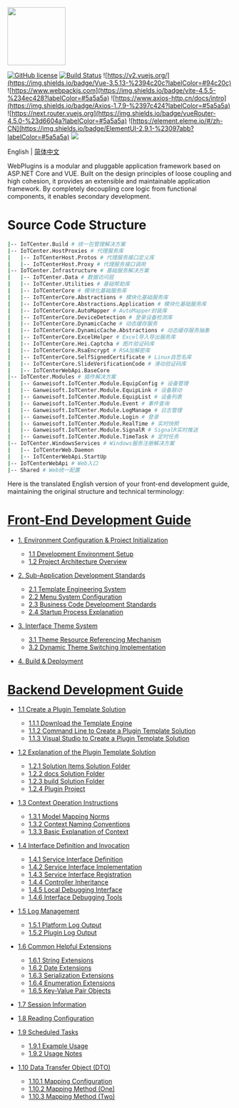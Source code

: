 <p align="left" dir="auto">
  <a href="https://opensource.ganweicloud.com" rel="nofollow">
    <img style="width:130px;height:130px;" src="https://github.com/ganweisoft/WebPlugins/blob/main/src/logo.jpg">
  </a>
</p>

[![GitHub license](https://camo.githubusercontent.com/5eaf3ed8a7e8ccb15c21d967b8635ac79e8b1865da3a5ccf78d2572a3e10738a/68747470733a2f2f696d672e736869656c64732e696f2f6769746875622f6c6963656e73652f646f746e65742f6173706e6574636f72653f636f6c6f723d253233306230267374796c653d666c61742d737175617265)](https://github.com/ganweisoft/WebPlugins/blob/main/LICENSE) [![Build Status](https://github.com/ganweisoft/TOMs/actions/workflows/dotnet.yml/badge.svg)](https://github.com/ganweisoft/TOMs/actions) ![https://v2.vuejs.org/](https://img.shields.io/badge/Vue-3.5.13-%2394c20c?labelColor=#94c20c) ![https://www.webpackjs.com](https://img.shields.io/badge/vite-4.5.5-%234ec428?labelColor=#5a5a5a) ![https://www.axios-http.cn/docs/intro](https://img.shields.io/badge/Axios-1.7.9-%2397c424?labelColor=#5a5a5a) ![https://next.router.vuejs.org](https://img.shields.io/badge/vueRouter-4.5.0-%23d6604a?labelColor=#5a5a5a) ![https://element.eleme.io/#/zh-CN](https://img.shields.io/badge/ElementUI-2.9.1-%23097abb?labelColor=#5a5a5a) ![](https://img.shields.io/badge/join-discord-infomational)

English | [简体中文](README-CN.md)

WebPlugins is a modular and pluggable application framework based on ASP.NET Core and VUE. Built on the design principles of loose coupling and high cohesion, it provides an extensible and maintainable application framework. By completely decoupling core logic from functional components, it enables secondary development.

# Source Code Structure
```bash
|-- IoTCenter.Build # 统一包管理解决方案
|-- IoTCenter.HostProxies # 代理服务库
|   |-- IoTCenterHost.Protos # 代理服务接口定义库
|   |-- IoTCenterHost.Proxy # 代理服务接口调用
|-- IoTCenter.Infrastructure # 基础服务解决方案
|   |-- IoTCenter.Data # 数据访问层
|   |-- IoTCenter.Utilities # 基础帮助库
|   |-- IoTCenterCore # 模块化基础服务库
|   |-- IoTCenterCore.Abstractions # 模块化基础服务库
|   |-- IoTCenterCore.Abstractions.Application # 模块化基础服务库
|   |-- IoTCenterCore.AutoMapper # AutoMapper封装库
|   |-- IoTCenterCore.DeviceDetection # 登录设备检测库
|   |-- IoTCenterCore.DynamicCache # 动态缓存服务
|   |-- IoTCenterCore.DynamicCache.Abstractions # 动态缓存服务抽象
|   |-- IoTCenterCore.ExcelHelper # Excel导入导出服务库
|   |-- IoTCenterCore.Hei.Captcha # 图片验证码库
|   |-- IoTCenterCore.RsaEncrypt # RSA加解密库
|   |-- IoTCenterCore.SelfSignedCertificate # Linux自签名库
|   |-- IoTCenterCore.SlideVerificationCode # 滑动验证码库
|   |-- IoTCenterWebApi.BaseCore
|-- IoTCenter.Modules # 插件解决方案
|   |-- Ganweisoft.IoTCenter.Module.EquipConfig # 设备管理
|   |-- Ganweisoft.IoTCenter.Module.EquipLink # 设备联动
|   |-- Ganweisoft.IoTCenter.Module.EquipList # 设备列表
|   |-- Ganweisoft.IoTCenter.Module.Event # 事件查询
|   |-- Ganweisoft.IoTCenter.Module.LogManage # 日志管理
|   |-- Ganweisoft.IoTCenter.Module.Login # 登录
|   |-- Ganweisoft.IoTCenter.Module.RealTime # 实时快照
|   |-- Ganweisoft.IoTCenter.Module.SignalR # SignalR实时推送
|   |-- Ganweisoft.IoTCenter.Module.TimeTask # 定时任务
|-- IoTCenter.WindowsServices # Windows服务注册解决方案
|   |-- IoTCenterWeb.Daemon
|   |-- IoTCenterWebApi.StartUp
|-- IoTCenterWebApi # Web入口
|-- Shared # Web统一配置
````

Here is the translated English version of your front-end development guide, maintaining the original structure and technical terminology:

# [Front‐End Development Guide](https://github.com/ganweisoft/WebPlugins/wiki/Front%E2%80%90End-Development-Guide)
- [1. Environment Configuration & Project Initialization](https://github.com/ganweisoft/WebPlugins/wiki/Front%E2%80%90End-Development-Guide#1-environment-configuration--project-initialization)
  - [1.1 Development Environment Setup](https://github.com/ganweisoft/WebPlugins/wiki/Front%E2%80%90End-Development-Guide#1-install-using-nvm)
  - [1.2 Project Architecture Overview](https://github.com/ganweisoft/WebPlugins/wiki/Front%E2%80%90End-Development-Guide#2-project-structure-description)

- [2. Sub-Application Development Standards](https://github.com/ganweisoft/WebPlugins/wiki/Front%E2%80%90End-Development-Guide#3-sub-application-development)
  - [2.1 Template Engineering System](https://github.com/ganweisoft/WebPlugins/wiki/Front%E2%80%90End-Development-Guide#31-example-template-file-structure-device-linkage)
  - [2.2 Menu System Configuration](https://github.com/ganweisoft/WebPlugins/wiki/Front%E2%80%90End-Development-Guide#32-configuration-menu)
  - [2.3 Business Code Development Standards](https://github.com/ganweisoft/WebPlugins/wiki/Front%E2%80%90End-Development-Guide#33-code-development)
  - [2.4 Startup Process Explanation](https://github.com/ganweisoft/WebPlugins/wiki/Front%E2%80%90End-Development-Guide#34-startup-project)

- [3. Interface Theme System](https://github.com/ganweisoft/WebPlugins/wiki/Front%E2%80%90End-Development-Guide#35-theme-configuration)
  - [3.1 Theme Resource Referencing Mechanism](https://github.com/ganweisoft/WebPlugins/wiki/Front%E2%80%90End-Development-Guide#351-topic-citation)
  - [3.2 Dynamic Theme Switching Implementation](https://github.com/ganweisoft/WebPlugins/wiki/Front%E2%80%90End-Development-Guide#352-theme-switching)

- [4. Build & Deployment](https://github.com/ganweisoft/WebPlugins/wiki/Front%E2%80%90End-Development-Guide#4-build--deployment)

# [Backend Development Guide](https://github.com/ganweisoft/WebPlugins/wiki/Backend-Development-Guide)
- [1.1 Create a Plugin Template Solution](https://github.com/ganweisoft/WebPlugins/wiki/Backend-Development-Guide#11-create-a-plugin-template-solution)
  - [1.1.1 Download the Template Engine](https://github.com/ganweisoft/WebPlugins/wiki/Backend-Development-Guide#111-download-the-template-engine)
  - [1.1.2 Command Line to Create a Plugin Template Solution](https://github.com/ganweisoft/WebPlugins/wiki/Backend-Development-Guide#112-command-line-to-create-a-plugin-template-solution)
  - [1.1.3 Visual Studio to Create a Plugin Template Solution](https://github.com/ganweisoft/WebPlugins/wiki/Backend-Development-Guide#113-visual-studio-to-create-a-plugin-template-solution)

- [1.2 Explanation of the Plugin Template Solution](https://github.com/ganweisoft/WebPlugins/wiki/Backend-Development-Guide#12-explination-of-the-plugin-template-solution)
  - [1.2.1 Solution Items Solution Folder](https://github.com/ganweisoft/WebPlugins/wiki/Backend-Development-Guide#121-solution-items-solution-folder)
  - [1.2.2 docs Solution Folder](https://github.com/ganweisoft/WebPlugins/wiki/Backend-Development-Guide#122-docs-solution-folder)
  - [1.2.3 build Solution Folder](https://github.com/ganweisoft/WebPlugins/wiki/Backend-Development-Guide#123-build-solution-folder)
  - [1.2.4 Plugin Project](https://github.com/ganweisoft/WebPlugins/wiki/Backend-Development-Guide#124-plugin-project)

- [1.3 Context Operation Instructions](https://github.com/ganweisoft/WebPlugins/wiki/Backend-Development-Guide#13-context-operation-instructions)
  - [1.3.1 Model Mapping Norms](https://github.com/ganweisoft/WebPlugins/wiki/Backend-Development-Guide#131-model-mapping-norms)
  - [1.3.2 Context Naming Conventions](https://github.com/ganweisoft/WebPlugins/wiki/Backend-Development-Guide#132-context-naming-conventions)
  - [1.3.3 Basic Explanation of Context](https://github.com/ganweisoft/WebPlugins/wiki/Backend-Development-Guide#133-basic-explanation-of-context)

- [1.4 Interface Definition and Invocation](https://github.com/ganweisoft/WebPlugins/wiki/Backend-Development-Guide#14-interface-definition-and-invocation)
  - [1.4.1 Service Interface Definition](https://github.com/ganweisoft/WebPlugins/wiki/Backend-Development-Guide#141-service-interface-definition)
  - [1.4.2 Service Interface Implementation](https://github.com/ganweisoft/WebPlugins/wiki/Backend-Development-Guide#142-service-interface-implementation)
  - [1.4.3 Service Interface Registration](https://github.com/ganweisoft/WebPlugins/wiki/Backend-Development-Guide#143-service-interface-registration)
  - [1.4.4 Controller Inheritance](https://github.com/ganweisoft/WebPlugins/wiki/Backend-Development-Guide#144-controller-inheritance)
  - [1.4.5 Local Debugging Interface](https://github.com/ganweisoft/WebPlugins/wiki/Backend-Development-Guide#145-local-debugging-interface)
  - [1.4.6 Interface Debugging Tools](https://github.com/ganweisoft/WebPlugins/wiki/Backend-Development-Guide#146-interface-debugging-tools)

- [1.5 Log Management](https://github.com/ganweisoft/WebPlugins/wiki/Backend-Development-Guide#15-log-management)
  - [1.5.1 Platform Log Output](https://github.com/ganweisoft/WebPlugins/wiki/Backend-Development-Guide#151-platform-log-output)
  - [1.5.2 Plugin Log Output](https://github.com/ganweisoft/WebPlugins/wiki/Backend-Development-Guide#152-plugin-log-output)

- [1.6 Common Helpful Extensions](https://github.com/ganweisoft/WebPlugins/wiki/Backend-Development-Guide#16-common-helpful-extensions)
  - [1.6.1 String Extensions](https://github.com/ganweisoft/WebPlugins/wiki/Backend-Development-Guide#161-string-extensions)
  - [1.6.2 Date Extensions](https://github.com/ganweisoft/WebPlugins/wiki/Backend-Development-Guide#162-date-extensions)
  - [1.6.3 Serialization Extensions](https://github.com/ganweisoft/WebPlugins/wiki/Backend-Development-Guide#163-serialization-extensions)
  - [1.6.4 Enumeration Extensions](https://github.com/ganweisoft/WebPlugins/wiki/Backend-Development-Guide#164-enumeration-extensions)
  - [1.6.5 Key-Value Pair Objects](https://github.com/ganweisoft/WebPlugins/wiki/Backend-Development-Guide#165-key-value-pair-objects)

- [1.7 Session Information](https://github.com/ganweisoft/WebPlugins/wiki/Backend-Development-Guide#17-session-information)
- [1.8 Reading Configuration](https://github.com/ganweisoft/WebPlugins/wiki/Backend-Development-Guide#18-reading-configuration)
- [1.9 Scheduled Tasks](https://github.com/ganweisoft/WebPlugins/wiki/Backend-Development-Guide#19-scheduled-tasks)
  - [1.9.1 Example Usage](https://github.com/ganweisoft/WebPlugins/wiki/Backend-Development-Guide#191-example-usage)
  - [1.9.2 Usage Notes](https://github.com/ganweisoft/WebPlugins/wiki/Backend-Development-Guide#192-usage-notes)
- [1.10 Data Transfer Object (DTO)](https://github.com/ganweisoft/WebPlugins/wiki/Backend-Development-Guide#110-data-transfer-object-dto)
  - [1.10.1 Mapping Configuration](https://github.com/ganweisoft/WebPlugins/wiki/Backend-Development-Guide#1101-mapping-configuration)
  - [1.10.2 Mapping Method (One)](https://github.com/ganweisoft/WebPlugins/wiki/Backend-Development-Guide#1102-mapping-method-one)
  - [1.10.3 Mapping Method (Two)](https://github.com/ganweisoft/WebPlugins/wiki/Backend-Development-Guide#1103-mapping-method-two)

